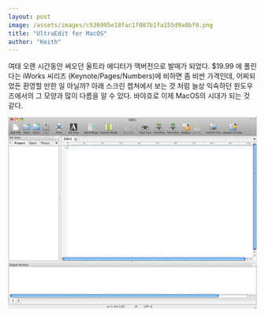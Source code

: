 ```yaml
---
layout: post
image: /assets/images/c536995e18fac1f087b1fa155d9a0bf0.png
title: "UltraEdit for MacOS"
author: "Keith"
---
```


여태 오랜 시간동안 써오던 울트라 에디터가 맥버전으로 발매가 되었다. $19.99 에 풀린다는 iWorks 씨리즈 (Keynote/Pages/Numbers)에 비하면 좀 비싼 가격인데, 어찌되었든 환영할 만한 일 아닐까? 
아래 스크린 켑쳐에서 보는 것 처럼 늘상 익숙하던 윈도우즈에서의 그 모양과 많이 다름을 알 수 있다.
바야흐로 이제 MacOS의 시대가 되는 것 같다.

![image](/assets/images/c536995e18fac1f087b1fa155d9a0bf0.png)


